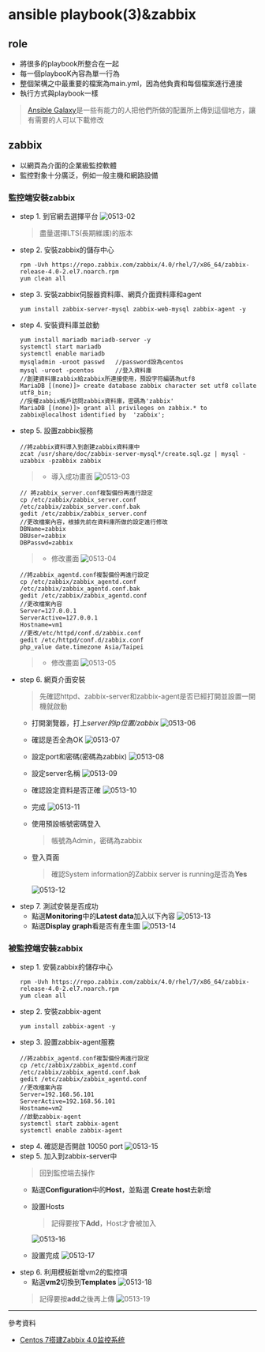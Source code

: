 # ansible playbook(3)&zabbix
## role
* 將很多的playbook所整合在一起
* 每一個playbooK內容為單一行為
* 整個架構之中最重要的檔案為main.yml，因為他負責和每個檔案進行連接
* 執行方式與playbook一樣
> [Ansible Galaxy](https://galaxy.ansible.com/)是一些有能力的人把他們所做的配置所上傳到這個地方，讓有需要的人可以下載修改
## zabbix
* 以網頁為介面的企業級監控軟體
* 監控對象十分廣泛，例如一般主機和網路設備
### 監控端安裝zabbix
* step 1. 到官網去選擇平台
    ![0513-02]()
    >盡量選擇LTS(長期維護)的版本
* step 2. 安裝zabbix的儲存中心
    ```
    rpm -Uvh https://repo.zabbix.com/zabbix/4.0/rhel/7/x86_64/zabbix-release-4.0-2.el7.noarch.rpm
    yum clean all
    ```
* step 3. 安裝zabbix伺服器資料庫、網頁介面資料庫和agent
    ```
    yum install zabbix-server-mysql zabbix-web-mysql zabbix-agent -y
    ```
* step 4. 安裝資料庫並啟動
    ```
    yum install mariadb mariadb-server -y
    systemctl start mariadb
    systemctl enable mariadb
    mysqladmin -uroot passwd   //password設為centos
    mysql -uroot -pcentos      //登入資料庫
    //創建資料庫zabbix給zabbix所連接使用，預設字符編碼為utf8
    MariaDB [(none)]> create database zabbix character set utf8 collate utf8_bin;
    //授權zabbix帳戶訪問zabbix資料庫，密碼為'zabbix'
    MariaDB [(none)]> grant all privileges on zabbix.* to zabbix@localhost identified by  'zabbix';  
    ```
* step 5. 設置zabbix服務
    ```
    //將zabbix資料導入到創建zabbix資料庫中
    zcat /usr/share/doc/zabbix-server-mysql*/create.sql.gz | mysql -uzabbix -pzabbix zabbix 
    ```
    >* 導入成功畫面
    ![0513-03]()
    ```
    // 將zabbix_server.conf複製備份再進行設定
    cp /etc/zabbix/zabbix_server.conf /etc/zabbix/zabbix_server.conf.bak
    gedit /etc/zabbix/zabbix_server.conf
    //更改檔案內容，根據先前在資料庫所做的設定進行修改
    DBName=zabbix 
    DBUser=zabbix
    DBPasswd=zabbix
    ```
    > * 修改畫面
    ![0513-04]()
    ```
    //將zabbix_agentd.conf複製備份再進行設定
    cp /etc/zabbix/zabbix_agentd.conf /etc/zabbix/zabbix_agentd.conf.bak
    gedit /etc/zabbix/zabbix_agentd.conf
    //更改檔案內容
    Server=127.0.0.1 
    ServerActive=127.0.0.1
    Hostname=vm1
    //更改/etc/httpd/conf.d/zabbix.conf
    gedit /etc/httpd/conf.d/zabbix.conf
    php_value date.timezone Asia/Taipei
    ```
    >* 修改畫面
    ![0513-05]()
* step 6. 網頁介面安裝
    >先確認httpd、zabbix-server和zabbix-agent是否已經打開並設置一開機就啟動
    * 打開瀏覽器，打上*server的ip位置/zabbix*
        ![0513-06]()
    * 確認是否全為OK
        ![0513-07]()
    * 設定port和密碼(密碼為zabbix)
        ![0513-08]()
    * 設定server名稱
        ![0513-09]()
    * 確認設定資料是否正確
        ![0513-10]()
    * 完成
        ![0513-11]()
    * 使用預設帳號密碼登入
        >帳號為Admin，密碼為zabbix
    * 登入頁面
        >確認System information的Zabbix server is running是否為**Yes**

        ![0513-12]()
* step 7. 測試安裝是否成功
    * 點選**Monitoring**中的**Latest data**加入以下內容
        ![0513-13]()
    * 點選**Display graph**看是否有產生圖
        ![0513-14]()

### 被監控端安裝zabbix
* step 1. 安裝zabbix的儲存中心
    ```
    rpm -Uvh https://repo.zabbix.com/zabbix/4.0/rhel/7/x86_64/zabbix-release-4.0-2.el7.noarch.rpm
    yum clean all
    ```
* step 2. 安裝zabbix-agent
    ```
    yum install zabbix-agent -y
    ```
* step 3. 設置zabbix-agent服務
    ```
    //將zabbix_agentd.conf複製備份再進行設定
    cp /etc/zabbix/zabbix_agentd.conf /etc/zabbix/zabbix_agentd.conf.bak
    gedit /etc/zabbix/zabbix_agentd.conf
    //更改檔案內容
    Server=192.168.56.101
    ServerActive=192.168.56.101
    Hostname=vm2
    //啟動zabbix-agent
    systemctl start zabbix-agent
    systemctl enable zabbix-agent
    ```
* step 4. 確認是否開啟 10050 port
    ![0513-15]()
* step 5. 加入到zabbix-server中
    > 回到監控端去操作
    * 點選**Configuration**中的**Host**，並點選 **Create host**去新增
    * 設置Hosts
        >記得要按下**Add**，Host才會被加入

        ![0513-16]()
    * 設置完成
        ![0513-17]()
* step 6. 利用模板新增vm2的監控項
    * 點選**vm2**切換到**Templates**
        ![0513-18]()
    >記得要按**add**之後再上傳
    ![0513-19]()

---
參考資料
* [Centos 7搭建Zabbix 4.0监控系统](https://m.yisu.com/zixun/15159.html)



    


